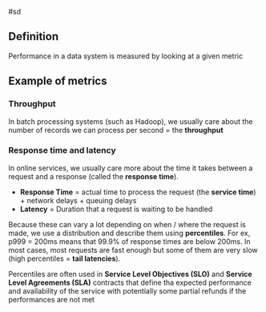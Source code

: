 #sd

## Definition

Performance in a data system is measured by looking at a given metric

## Example of metrics

### Throughput

In batch processing systems (such as Hadoop), we usually care about the number of records we can process per second = the **throughput**

### Response time and latency

In online services, we usually care more about the time it takes between a request and a response (called the **response time**).

- **Response Time** = actual time to process the request (the **service time**) + network delays + queuing delays
- **Latency** = Duration that a request is waiting to be handled

Because these can vary a lot depending on when / where the request is made, we use a distribution and describe them using **percentiles**. For ex, p999 = 200ms means that 99.9% of response times are below 200ms.
In most cases, most requests are fast enough but some of them are very slow (high percentiles = **tail latencies**).

Percentiles are often used in **Service Level Objectives (SLO)** and **Service Level Agreements (SLA)** contracts that define tha expected performance and availability of the service with potentially some partial refunds if the performances are not met
